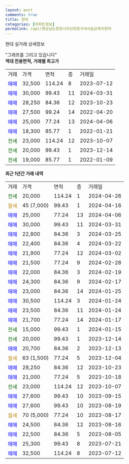 ```yaml
---
layout: post
comments: true
title: 현대
categories: [아파트정보]
permalink: /apt/경상남도창원시마산회원구내서읍삼계리현대
---
```


현대 실거래 상세정보

<script type="text/javascript">
  google.charts.load('current', {'packages':['line', 'corechart']});
  google.charts.setOnLoadCallback(drawChart);

  function drawChart() {
    var data = new google.visualization.DataTable();
    data.addColumn('date', '거래일');
    data.addColumn('number', "매매");
    data.addColumn('number', "전세");
    data.addColumn('number', "전매");

    data.addRows([[new Date(Date.parse("2024-04-26")), null, 20000, null], [new Date(Date.parse("2024-04-16")), null, null, null], [new Date(Date.parse("2024-04-06")), 25000, null, null], [new Date(Date.parse("2024-03-31")), 30000, null, null], [new Date(Date.parse("2024-03-25")), 22800, null, null], [new Date(Date.parse("2024-03-22")), 22400, null, null], [new Date(Date.parse("2024-03-02")), 21900, null, null], [new Date(Date.parse("2024-02-28")), 21500, null, null], [new Date(Date.parse("2024-02-19")), 22000, null, null], [new Date(Date.parse("2024-02-17")), 24300, null, null], [new Date(Date.parse("2024-01-25")), 23000, null, null], [new Date(Date.parse("2024-01-24")), 30500, null, null], [new Date(Date.parse("2024-01-24")), 23500, null, null], [new Date(Date.parse("2024-01-17")), 21700, null, null], [new Date(Date.parse("2024-01-15")), null, 15000, null], [new Date(Date.parse("2023-12-14")), null, 20000, null], [new Date(Date.parse("2023-12-13")), 20700, null, null], [new Date(Date.parse("2023-12-04")), null, null, null], [new Date(Date.parse("2023-10-23")), 28250, null, null], [new Date(Date.parse("2023-10-18")), 21000, null, null], [new Date(Date.parse("2023-10-07")), null, 23000, null], [new Date(Date.parse("2023-09-15")), 27600, null, null], [new Date(Date.parse("2023-08-19")), 27600, null, null], [new Date(Date.parse("2023-08-17")), null, null, null], [new Date(Date.parse("2023-08-16")), 24500, null, null], [new Date(Date.parse("2023-08-05")), 22500, null, null], [new Date(Date.parse("2023-07-21")), 25300, null, null], [new Date(Date.parse("2023-07-12")), 32500, null, null]]);

    var options = {
      hAxis: {
        format: 'yyyy/MM/dd'
      },    
      lineWidth: 0,
      pointsVisible: true,    
      title: '최근 1년간 유형별 실거래가 분포',
      legend: { position: 'bottom' }
    };

    var formatter = new google.visualization.NumberFormat({pattern:'###,###'} );
    formatter.format(data, 1);
    formatter.format(data, 2);
    
    setTimeout(function() {
        var chart = new google.visualization.LineChart(document.getElementById('columnchart_material'));
        chart.draw(data, (options));
        document.getElementById('loading').style.display = 'none';
    }, 200);
  }
</script>


<div id="loading" style="z-index:20; display: block; margin-left: 0px">"그래프를 그리고 있습니다"</div>
<div id="columnchart_material" style="width: 95%; margin-left: 0px; display: block"></div>
<!-- contents start -->
<b>역대 전용면적, 거래별 최고가</b>
<table class="sortable">
    <tr>
      <td>거래</td>
      <td>가격</td>
      <td>면적</td>
      <td>층</td>
      <td>거래일</td>
    </tr>
        <tr>
          <td><a style="color: blue">매매</a></td>
          <td>32,500</td>
          <td>114.24</td>
          <td>8</td>
          <td>2023-07-12</td>
        </tr>            <tr>
          <td><a style="color: blue">매매</a></td>
          <td>30,000</td>
          <td>99.43</td>
          <td>11</td>
          <td>2024-03-31</td>
        </tr>            <tr>
          <td><a style="color: blue">매매</a></td>
          <td>28,250</td>
          <td>84.36</td>
          <td>12</td>
          <td>2023-10-23</td>
        </tr>            <tr>
          <td><a style="color: blue">매매</a></td>
          <td>27,500</td>
          <td>99.24</td>
          <td>14</td>
          <td>2022-04-20</td>
        </tr>            <tr>
          <td><a style="color: blue">매매</a></td>
          <td>25,000</td>
          <td>77.24</td>
          <td>13</td>
          <td>2024-04-06</td>
        </tr>            <tr>
          <td><a style="color: blue">매매</a></td>
          <td>18,300</td>
          <td>85.77</td>
          <td>1</td>
          <td>2022-01-21</td>
        </tr>        
        <tr>
              <td><a style="color: darkgreen">전세</a></td>
              <td>23,000</td>
              <td>114.24</td>
              <td>12</td>
              <td>2023-10-07</td>
            </tr>            <tr>
              <td><a style="color: darkgreen">전세</a></td>
              <td>20,000</td>
              <td>99.43</td>
              <td>1</td>
              <td>2023-12-14</td>
            </tr>            <tr>
              <td><a style="color: darkgreen">전세</a></td>
              <td>19,000</td>
              <td>85.77</td>
              <td>1</td>
              <td>2022-01-09</td>
            </tr>        
    
</table>

<b>최근 1년간 거래 내역</b>

<table class="sortable">
    <tr>
      <td>거래</td>
      <td>가격</td>
      <td>면적</td>
      <td>층</td>
      <td>거래일</td>
    </tr>
    <tr>
      <td><a style="color: darkgreen">전세</a></td>
      <td>20,000</td>
      <td>114.24</td>
      <td>1</td>
      <td>2024-04-26</td>
    </tr>          <tr>
      <td><a style="color: darkgoldenrod">월세</a></td>
      <td>45 (7,000)</td>
      <td>99.43</td>
      <td>1</td>
      <td>2024-04-16</td>
    </tr>          <tr>
      <td><a style="color: blue">매매</a></td>
      <td>25,000</td>
      <td>77.24</td>
      <td>13</td>
      <td>2024-04-06</td>
    </tr>          <tr>
      <td><a style="color: blue">매매</a></td>
      <td>30,000</td>
      <td>99.43</td>
      <td>11</td>
      <td>2024-03-31</td>
    </tr>          <tr>
      <td><a style="color: blue">매매</a></td>
      <td>22,800</td>
      <td>84.36</td>
      <td>3</td>
      <td>2024-03-25</td>
    </tr>          <tr>
      <td><a style="color: blue">매매</a></td>
      <td>22,400</td>
      <td>84.36</td>
      <td>4</td>
      <td>2024-03-22</td>
    </tr>          <tr>
      <td><a style="color: blue">매매</a></td>
      <td>21,900</td>
      <td>77.24</td>
      <td>12</td>
      <td>2024-03-02</td>
    </tr>          <tr>
      <td><a style="color: blue">매매</a></td>
      <td>21,500</td>
      <td>77.24</td>
      <td>9</td>
      <td>2024-02-28</td>
    </tr>          <tr>
      <td><a style="color: blue">매매</a></td>
      <td>22,000</td>
      <td>84.36</td>
      <td>3</td>
      <td>2024-02-19</td>
    </tr>          <tr>
      <td><a style="color: blue">매매</a></td>
      <td>24,300</td>
      <td>84.36</td>
      <td>9</td>
      <td>2024-02-17</td>
    </tr>          <tr>
      <td><a style="color: blue">매매</a></td>
      <td>23,000</td>
      <td>84.36</td>
      <td>14</td>
      <td>2024-01-25</td>
    </tr>          <tr>
      <td><a style="color: blue">매매</a></td>
      <td>30,500</td>
      <td>114.24</td>
      <td>3</td>
      <td>2024-01-24</td>
    </tr>          <tr>
      <td><a style="color: blue">매매</a></td>
      <td>23,500</td>
      <td>84.36</td>
      <td>11</td>
      <td>2024-01-24</td>
    </tr>          <tr>
      <td><a style="color: blue">매매</a></td>
      <td>21,700</td>
      <td>77.24</td>
      <td>14</td>
      <td>2024-01-17</td>
    </tr>          <tr>
      <td><a style="color: darkgreen">전세</a></td>
      <td>15,000</td>
      <td>99.43</td>
      <td>1</td>
      <td>2024-01-15</td>
    </tr>          <tr>
      <td><a style="color: darkgreen">전세</a></td>
      <td>20,000</td>
      <td>99.43</td>
      <td>1</td>
      <td>2023-12-14</td>
    </tr>          <tr>
      <td><a style="color: blue">매매</a></td>
      <td>20,700</td>
      <td>84.36</td>
      <td>2</td>
      <td>2023-12-13</td>
    </tr>          <tr>
      <td><a style="color: darkgoldenrod">월세</a></td>
      <td>63 (1,500)</td>
      <td>77.24</td>
      <td>5</td>
      <td>2023-12-04</td>
    </tr>          <tr>
      <td><a style="color: blue">매매</a></td>
      <td>28,250</td>
      <td>84.36</td>
      <td>12</td>
      <td>2023-10-23</td>
    </tr>          <tr>
      <td><a style="color: blue">매매</a></td>
      <td>21,000</td>
      <td>77.24</td>
      <td>5</td>
      <td>2023-10-18</td>
    </tr>          <tr>
      <td><a style="color: darkgreen">전세</a></td>
      <td>23,000</td>
      <td>114.24</td>
      <td>12</td>
      <td>2023-10-07</td>
    </tr>          <tr>
      <td><a style="color: blue">매매</a></td>
      <td>27,600</td>
      <td>99.43</td>
      <td>10</td>
      <td>2023-09-15</td>
    </tr>          <tr>
      <td><a style="color: blue">매매</a></td>
      <td>27,600</td>
      <td>99.43</td>
      <td>10</td>
      <td>2023-08-19</td>
    </tr>          <tr>
      <td><a style="color: darkgoldenrod">월세</a></td>
      <td>70 (5,000)</td>
      <td>77.24</td>
      <td>10</td>
      <td>2023-08-17</td>
    </tr>          <tr>
      <td><a style="color: blue">매매</a></td>
      <td>24,500</td>
      <td>84.36</td>
      <td>12</td>
      <td>2023-08-16</td>
    </tr>          <tr>
      <td><a style="color: blue">매매</a></td>
      <td>22,500</td>
      <td>84.36</td>
      <td>5</td>
      <td>2023-08-05</td>
    </tr>          <tr>
      <td><a style="color: blue">매매</a></td>
      <td>25,300</td>
      <td>99.43</td>
      <td>8</td>
      <td>2023-07-21</td>
    </tr>          <tr>
      <td><a style="color: blue">매매</a></td>
      <td>32,500</td>
      <td>114.24</td>
      <td>8</td>
      <td>2023-07-12</td>
    </tr>      </table>
<!-- contents end -->    

